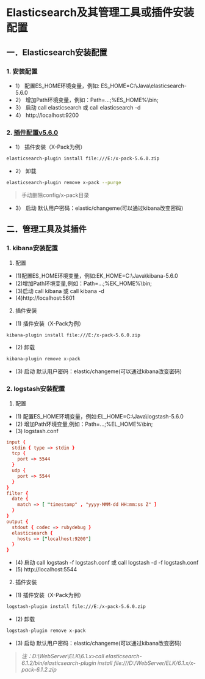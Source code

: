 # Elasticsearch及其管理工具或插件安装配置
## 一．Elasticsearch安装配置
### 1. 安装配置
- 1） 配置ES_HOME环境变量，例如:  ES_HOME=C:\Java\elasticsearch-5.6.0
- 2） 增加Path环境变量，例如：Path=...;%ES_HOME%\bin;
- 3） 启动 call elasticsearch 或 call elasticsearch -d
- 4） http://localhost:9200
### 2. [插件配置v5.6.0](https://artifacts.elastic.co/downloads/packs/x-pack/x-pack-5.6.0.zip)
- 1） 插件安装（X-Pack为例）
```bash
elasticsearch-plugin install file:///E:/x-pack-5.6.0.zip
```
- 2） 卸载
```bash
elasticsearch-plugin remove x-pack --purge
```
> 手动删除config/x-pack目录
- 3） 启动
默认用户密码：elastic/changeme(可以通过kibana改变密码)
## 二．管理工具及其插件
### 1. kibana安装配置
1) 配置
- (1)配置ES_HOME环境变量，例如:EK_HOME=C:\Java\kibana-5.6.0
- (2)增加Path环境变量,例如：Path=...;%EK_HOME%\bin;
- (3)启动 call kibana 或 call kibana -d
- (4)http://localhost:5601
2) 插件安装
- (1) 插件安装（X-Pack为例）
```bash
kibana-plugin install file:///E:/x-pack-5.6.0.zip
```
- (2) 卸载
```bash
kibana-plugin remove x-pack
```
- (3) 启动
默认用户密码：elastic/changeme(可以通过kibana改变密码)
### 2. logstash安装配置
1) 配置
- (1) 配置ES_HOME环境变量，例如:EL_HOME=C:\Java\logstash-5.6.0
- (2) 增加Path环境变量,例如：Path=...;%EL_HOME%\bin;
- (3) logstash.conf
```conf
input {
  stdin { type => stdin }
  tcp {
    port => 5544
  }
  udp {
    port => 5544
  }
}
filter {
  date {
    match => [ "timestamp" , "yyyy-MMM-dd HH:mm:ss Z" ]
  }
}
output {
  stdout { codec => rubydebug }
  elasticsearch {
    hosts => ["localhost:9200"]
  }
}
```
- (4) 启动 call logstash -f logstash.conf 或 call logstash -d -f logstash.conf
- (5) http://localhost:5544
2) 插件安装
- (1) 插件安装（X-Pack为例）
```bash
logstash-plugin install file:///E:/x-pack-5.6.0.zip
```
- (2) 卸载
```bash
logstash-plugin remove x-pack
```
- (3) 启动
默认用户密码：elastic/changeme(可以通过kibana改变密码)

>
>
>*注：D:\WebServer\ELK\6.1.x>call elasticsearch-6.1.2/bin/elasticsearch-plugin install file:///D:/WebServer/ELK/6.1.x/x-pack-6.1.2.zip*
